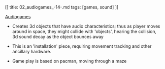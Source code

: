 [[
title: 02_audiogames_-14-.md
tags: [games, sound]
]]

 [Audiogames ](http://www.audiogames.arsgames.net/?page_id=29)

+ Creates 3d objects that have audio characteristics; thus as player moves
around in space, they might collide with 'objects', hearing the collision, 3d
sound decay as the object bounces away

+ This is an 'installation' piece, requiring movement tracking and other
ancillary hardware.

+ Game play is based on pacman, moving through a maze
